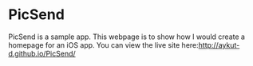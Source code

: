 # PicSend
PicSend is a sample app. This webpage is to show how I would create a homepage for an iOS app. You can view the live site here:<a href="http://aykut-d.github.io/PicSend/">http://aykut-d.github.io/PicSend/</a>
